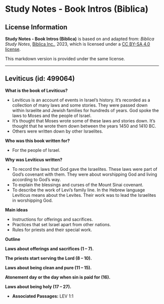 # Study Notes - Book Intros (Biblica)

## License Information

**Study Notes - Book Intros (Biblica)** is based on and adapted from: _Biblica Study Notes_, [Biblica Inc.](https://www.biblica.com/), 2023, which is licensed under a [CC BY-SA 4.0 license](https://creativecommons.org/licenses/by-sa/4.0/legalcode.en).

This markdown version is provided under the same license.



--------------------------------

## Leviticus (id: 499064)

**What is the book of Leviticus?**

* Leviticus is an account of events in Israel’s history. It’s recorded as a collection of many laws and some stories. They were passed down within Israelite and Jewish families for hundreds of years. God spoke the laws to Moses and the people of Israel.
* It’s thought that Moses wrote some of these laws and stories down. It’s thought that he wrote them down between the years 1450 and 1410 BC.
* Others were written down by other Israelites.

**Who was this book written for?**

* For the people of Israel.

**Why was Leviticus written?**

* To record the laws that God gave the Israelites. These laws were part of God’s covenant with them. They were about worshipping God and living according to God’s way.
* To explain the blessings and curses of the Mount Sinai covenant.
* To describe the work of Levi’s family line. In the Hebrew language Leviticus means about the Levites. Their work was to lead the Israelites in worshipping God.

**Main ideas**

* Instructions for offerings and sacrifices.
* Practices that set Israel apart from other nations.
* Rules for priests and their special work.

**Outline**

**Laws about offerings and sacrifices (1 – 7\).**

**The priests start serving the Lord (8 – 10\).**

**Laws about being clean and pure (11 – 15\).**

**Atonement day or the day when sin is paid for (16\).**

**Laws about being holy (17 – 27\).**

* **Associated Passages:** LEV 1:1

